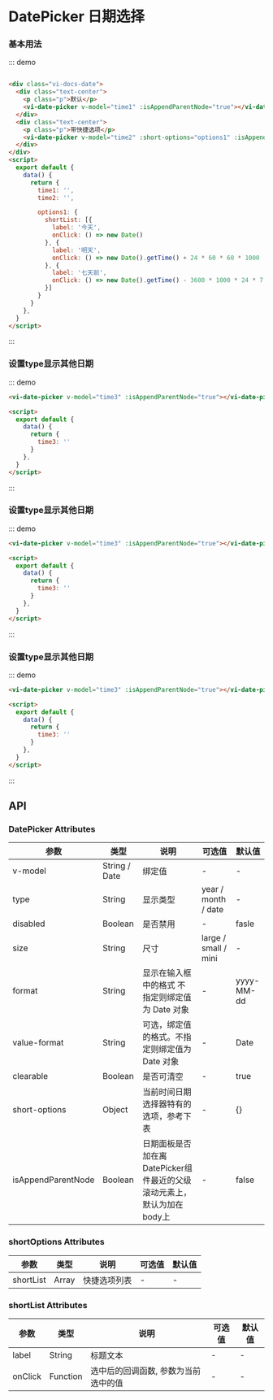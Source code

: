 
<script>
  export default {
    data() {
      return {
        time1: '',
        time2: '',
        time3: '',

        options1: {
          shortList: [{
            label: '今天',
            onClick: () => new Date()
          }, {
            label: '明天',
            onClick: () => new Date().getTime() + 24 * 60 * 60 * 1000
          }, {
            label: '七天前',
            onClick: () => new Date().getTime() - 3600 * 1000 * 24 * 7
          }]
        }
      }
    },
  }
</script>

# DatePicker 日期选择

### 基本用法
::: demo
``` html

<div class="vi-docs-date">
  <div class="text-center">
    <p class="p">默认</p>
    <vi-date-picker v-model="time1" :isAppendParentNode="true"></vi-date-picker>
  </div>
  <div class="text-center">
    <p class="p">带快捷选项</p>
    <vi-date-picker v-model="time2" :short-options="options1" :isAppendParentNode="true"></vi-date-picker>
  </div>
</div>
<script>
  export default {
    data() {
      return {
        time1: '',
        time2: '',

        options1: {
          shortList: [{
            label: '今天',
            onClick: () => new Date()
          }, {
            label: '明天',
            onClick: () => new Date().getTime() + 24 * 60 * 60 * 1000
          }, {
            label: '七天前',
            onClick: () => new Date().getTime() - 3600 * 1000 * 24 * 7
          }]
        }
      }
    },
  }
</script>

```
:::

### 设置type显示其他日期
::: demo
``` html
<vi-date-picker v-model="time3" :isAppendParentNode="true"></vi-date-picker>

<script>
  export default {
    data() {
      return {
        time3: ''
      }
    },
  }
</script>

```
:::

### 设置type显示其他日期
::: demo
``` html
<vi-date-picker v-model="time3" :isAppendParentNode="true"></vi-date-picker>

<script>
  export default {
    data() {
      return {
        time3: ''
      }
    },
  }
</script>

```
:::

### 设置type显示其他日期
::: demo
``` html
<vi-date-picker v-model="time3" :isAppendParentNode="true"></vi-date-picker>

<script>
  export default {
    data() {
      return {
        time3: ''
      }
    },
  }
</script>

```
:::

## API
### DatePicker Attributes

|参数|类型|说明|可选值|默认值|
|-|-|-|-|-|
|v-model|String / Date|绑定值|-|-|
|type| String |显示类型|year / month / date  |-|
|disabled|Boolean|是否禁用|-|fasle|
|size|String|尺寸|large / small / mini|-|
|format|String|显示在输入框中的格式	不指定则绑定值为 Date 对象|-|yyyy-MM-dd|
|value-format|String|可选，绑定值的格式。不指定则绑定值为 Date 对象|-|Date|
|clearable|Boolean|	是否可清空|-|true|
|short-options|Object|当前时间日期选择器特有的选项，参考下表|-|{}|
|isAppendParentNode|Boolean|日期面板是否加在离DatePicker组件最近的父级滚动元素上， 默认为加在body上|-|false|

### shortOptions Attributes
|参数|类型|说明|可选值|默认值|
|-|-|-|-|-|
|shortList|Array|快捷选项列表|-|-|

### shortList Attributes
|参数|类型|说明|可选值|默认值|
|-|-|-|-|-|
|label|String|标题文本|-|-|
|onClick|Function|选中后的回调函数, 参数为当前选中的值|-|-|